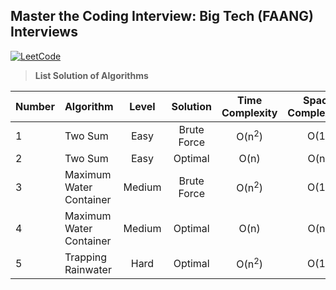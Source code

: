## Master the Coding Interview: Big Tech (FAANG) Interviews

[![LeetCode](https://img.shields.io/badge/LeetCode-cibofdevs-blue.svg)](https://leetcode.com/cibofdevs/)


> **List Solution of Algorithms**

|**Number**|**Algorithm**|**Level**|**Solution**|**Time Complexity**|**Space Complexcity**|**Code**|
|:--|:--|:--:|:--:|:--:|:--:|:--:|
|1|Two Sum|Easy|Brute Force|O(n<sup>2</sup>)|O(1)|[index.js](https://github.com/cibofdevs/faang-coding-interviews/blob/main/0001.two-sum/brute-force/index.js)|
|2|Two Sum|Easy|Optimal|O(n)|O(n)|[index.js](https://github.com/cibofdevs/faang-coding-interviews/blob/main/0001.two-sum/optimal-solution/index.js)|
|3|Maximum Water Container|Medium|Brute Force|O(n<sup>2</sup>)|O(1)|[index.js](https://github.com/cibofdevs/faang-coding-interviews/blob/main/0002.maximum-water-container/brute-force/index.js)|
|4|Maximum Water Container|Medium|Optimal|O(n)|O(n)|[index.js](https://github.com/cibofdevs/faang-coding-interviews/blob/main/0002.maximum-water-container/optimal-solution/index.js)|
|5|Trapping Rainwater|Hard|Optimal|O(n<sup>2</sup>)|O(1)|[index.js](https://github.com/cibofdevs/faang-coding-interviews/blob/main/0003.trapping-rainwater/brute-force/index.js)|
